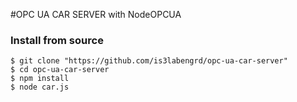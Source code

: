 
#OPC UA CAR SERVER with NodeOPCUA

### Install from source

    $ git clone "https://github.com/is3labengrd/opc-ua-car-server"
    $ cd opc-ua-car-server
    $ npm install
    $ node car.js